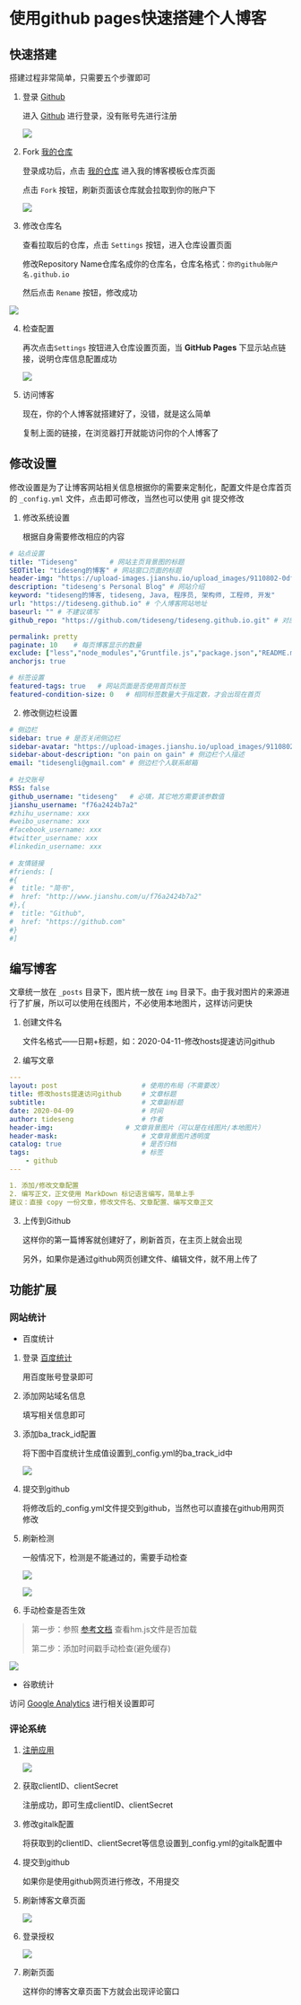 # 使用github pages快速搭建个人博客

## 快速搭建

搭建过程非常简单，只需要五个步骤即可

1.  登录 [Github](https://github.com/login)

    进入 [Github](https://github.com/login) 进行登录，没有账号先进行注册
  
    ![](https://upload-images.jianshu.io/upload_images/9110802-e80a1d0bc4007655.png)

2.  Fork [我的仓库](https://github.com/tideseng/tideseng.github.io)

    登录成功后，点击 [我的仓库](https://github.com/tideseng/tideseng.github.io) 进入我的博客模板仓库页面

    点击 `Fork` 按钮，刷新页面该仓库就会拉取到你的账户下

    ![](https://upload-images.jianshu.io/upload_images/9110802-507e6d2a23321b58.png)

3.  修改仓库名

    查看拉取后的仓库，点击 `Settings` 按钮，进入仓库设置页面

    修改Repository Name仓库名成你的仓库名，仓库名格式：`你的github账户名.github.io`

    然后点击 `Rename` 按钮，修改成功

   ![](https://upload-images.jianshu.io/upload_images/9110802-02ef902bbce4b372.png)

4.  检查配置

    再次点击`Settings` 按钮进入仓库设置页面，当 **GitHub Pages** 下显示站点链接，说明仓库信息配置成功

    ![](https://upload-images.jianshu.io/upload_images/9110802-80edc44aeaa83b0f.png)

5.  访问博客

    现在，你的个人博客就搭建好了，没错，就是这么简单

    复制上面的链接，在浏览器打开就能访问你的个人博客了

## 修改设置

修改设置是为了让博客网站相关信息根据你的需要来定制化，配置文件是仓库首页的 `_config.yml` 文件，点击即可修改，当然也可以使用 git 提交修改

1.  修改系统设置

    根据自身需要修改相应的内容

   ```yaml
   # 站点设置
   title: "Tideseng" 		# 网站主页背景图的标题
   SEOTitle: "tideseng的博客" # 网站窗口页面的标题
   header-img: "https://upload-images.jianshu.io/upload_images/9110802-0df29ac6fb7651ed.jpg" # 主页背景图，可以用本地图片(img/xxx.jpg) 或在线图片
   description: "tideseng's Personal Blog" # 网站介绍
   keyword: "tideseng的博客, tideseng, Java, 程序员, 架构师, 工程师, 开发"
   url: "https://tideseng.github.io" # 个人博客网站地址
   baseurl: "" # 不建议填写
   github_repo: "https://github.com/tideseng/tideseng.github.io.git" # 对应的仓库页面
   
   permalink: pretty
   paginate: 10    # 每页博客显示的数量
   exclude: ["less","node_modules","Gruntfile.js","package.json","README.md"]
   anchorjs: true
   
   # 标签设置
   featured-tags: true   # 网站页面是否使用首页标签
   featured-condition-size: 0   # 相同标签数量大于指定数，才会出现在首页
   ```

2.  修改侧边栏设置

 ```yaml
 # 侧边栏
 sidebar: true # 是否关闭侧边栏
 sidebar-avatar: "https://upload-images.jianshu.io/upload_images/9110802-d63f5973fce57458.jpg"   # 侧边栏个人头像，可以使用本地图片(img/xxx.jpg)
 sidebar-about-description: "on pain on gain" # 侧边栏个人描述
 email: "tidesengli@gmail.com" # 侧边栏个人联系邮箱
   
 # 社交账号
 RSS: false
 github_username: "tideseng"   # 必填，其它地方需要该参数值
 jianshu_username: "f76a2424b7a2"
 #zhihu_username: xxx
 #weibo_username: xxx
 #facebook_username: xxx
 #twitter_username: xxx
 #linkedin_username: xxx
   
 # 友情链接
 #friends: [
 #{
 #  title: "简书",
 #  href: "http://www.jianshu.com/u/f76a2424b7a2"
 #},{
 #  title: "Github",
 #  href: "https://github.com"
 #}
 #]
 ```

## 编写博客

文章统一放在 `_posts` 目录下，图片统一放在 `img` 目录下。由于我对图片的来源进行了扩展，所以可以使用在线图片，不必使用本地图片，这样访问更快

1.  创建文件名

    文件名格式——日期+标题，如：2020-04-11-修改hosts提速访问github

2.  编写文章

   ```yml
   ---
   layout: post   					# 使用的布局（不需要改）
   title: 修改hosts提速访问github 	# 文章标题 
   subtitle:    					# 文章副标题
   date: 2020-04-09 				# 时间
   author: tideseng 				# 作者
   header-img: 					# 文章背景图片（可以是在线图片/本地图片）
   header-mask: 					# 文章背景图片透明度
   catalog: true 					# 是否归档
   tags:							# 标签
       - github
   ---
   
   1. 添加/修改文章配置
   2. 编写正文，正文使用 MarkDown 标记语言编写，简单上手
   建议：直接 copy 一份文章，修改文件名、文章配置、编写文章正文
   ```

3.  上传到Github

    这样你的第一篇博客就创建好了，刷新首页，在主页上就会出现

    另外，如果你是通过github网页创建文件、编辑文件，就不用上传了

## 功能扩展

### 网站统计

*   百度统计

1.  登录 [百度统计](http://tongji.baidu.com/web/welcome/login)

    用百度账号登录即可

2. 添加网站域名信息

   填写相关信息即可

3. 添加ba_track_id配置

   将下图中百度统计生成值设置到_config.yml的ba_track_id中

   ![](https://upload-images.jianshu.io/upload_images/9110802-f04721dd0467f461.png)

4. 提交到github

   将修改后的_config.yml文件提交到github，当然也可以直接在github用网页修改

5. 刷新检测

   一般情况下，检测是不能通过的，需要手动检查

   ![](https://upload-images.jianshu.io/upload_images/9110802-8d70db70a1324767.png)

   ![](https://upload-images.jianshu.io/upload_images/9110802-e5374e0bf977e59e.png)

6. 手动检查是否生效

> 第一步：参照 [参考文档](https://tongji.baidu.com/web/help/article?id=93&type=0) 查看hm.js文件是否加载
> 
> 第二步：添加时间戳手动检查(避免缓存)

  ![](https://upload-images.jianshu.io/upload_images/9110802-210b06783989422c.png)  

*   谷歌统计

访问 [Google Analytics](http://www.google.cn/analytics/) 进行相关设置即可

### 评论系统

1.  [注册应用](https://github.com/settings/applications/new)

    ![](https://upload-images.jianshu.io/upload_images/9110802-e2143183530fbe73.png)

2.  获取clientID、clientSecret

    注册成功，即可生成clientID、clientSecret

3.  修改gitalk配置

    将获取到的clientID、clientSecret等信息设置到_config.yml的gitalk配置中

4.  提交到github

    如果你是使用github网页进行修改，不用提交

5.  刷新博客文章页面

    ![](https://upload-images.jianshu.io/upload_images/9110802-d136dc1fbac4df12.png)

6.  登录授权

    ![](https://upload-images.jianshu.io/upload_images/9110802-0bd77ebd5bcae8ba.png)

7.  刷新页面

    这样你的博客文章页面下方就会出现评论窗口
